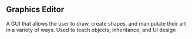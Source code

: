 ## Graphics Editor

A GUI that allows the user to draw, create shapes, and manipulate their art in a variety of ways. Used to teach objects, inheritance, and UI design
